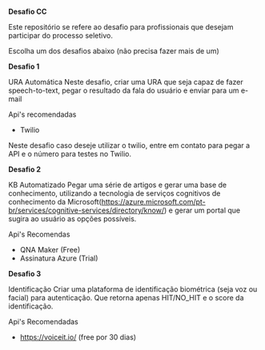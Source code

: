 **Desafio CC**

Este repositório se refere ao desafio para profissionais que desejam participar do processo seletivo.


Escolha um dos desafios abaixo (não precisa fazer mais de um)

**Desafio 1**

URA Automática 
Neste desafio, criar uma URA que seja capaz de fazer speech-to-text, pegar o resultado da fala do usuário e enviar para um e-mail

Api's recomendadas

* Twilio

Neste desafio caso deseje utilizar o twilio, entre em contato para pegar a API e o número para testes no Twilio.


**Desafio 2**

KB Automatizado
Pegar uma série de artigos e gerar uma base de conhecimento, utilizando a tecnologia de serviços cognitivos de conhecimento da Microsoft(https://azure.microsoft.com/pt-br/services/cognitive-services/directory/know/) e gerar um portal que sugira ao usuário as opções possíveis.


Api's Recomendas


* QNA Maker (Free)
* Assinatura Azure (Trial)


**Desafio 3**

Identificação
Criar uma plataforma de identificação biométrica (seja voz ou facial) para autenticação. Que retorna apenas HIT/NO_HIT e o score da identificação.

Api's Recomendadas
* https://voiceit.io/ (free por 30 dias)
